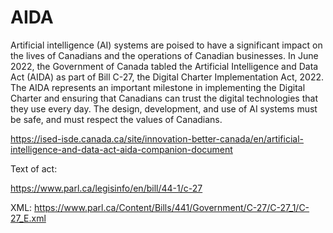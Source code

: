 # AIDA

Artificial intelligence (AI) systems are poised to have a significant impact on the lives of Canadians and the operations of Canadian businesses. In June 2022, the Government of Canada tabled the Artificial Intelligence and Data Act (AIDA) as part of Bill C-27, the Digital Charter Implementation Act, 2022. The AIDA represents an important milestone in implementing the Digital Charter and ensuring that Canadians can trust the digital technologies that they use every day. The design, development, and use of AI systems must be safe, and must respect the values of Canadians.

https://ised-isde.canada.ca/site/innovation-better-canada/en/artificial-intelligence-and-data-act-aida-companion-document

Text of act:

https://www.parl.ca/legisinfo/en/bill/44-1/c-27

XML: https://www.parl.ca/Content/Bills/441/Government/C-27/C-27_1/C-27_E.xml

